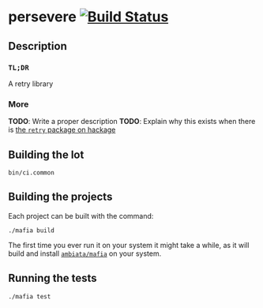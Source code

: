 # persevere [![Build Status](https://img.shields.io/travis/irreverent-pixel-feats/persevere.svg?style=flat)](https://travis-ci.org/irreverent-pixel-feats/persevere)

## Description

### `TL;DR`

A retry library

### More

**TODO**: Write a proper description
**TODO**: Explain why this exists when there is [the `retry` package on hackage](https://hackage.haskell.org/package/retry "The retry package on hackage")

## Building the lot

``` shell
bin/ci.common
```

## Building the projects

Each project can be built with the command:

``` shell
./mafia build
```

The first time you ever run it on your system it might take a while, as it will build and install
[`ambiata/mafia`](https://github.com/ambiata/mafia) on your system.

## Running the tests

``` shell
./mafia test
```
